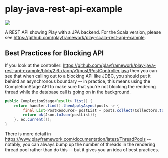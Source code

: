 # play-java-rest-api-example

[<img src="https://img.shields.io/travis/playframework/play-java-rest-api-example.svg"/>](https://travis-ci.org/playframework/play-java-rest-api-example)

A REST API showing Play with a JPA backend.  For the Scala version, please see <https://github.com/playframework/play-scala-rest-api-example>.

## Best Practices for Blocking API

If you look at the controller: <https://github.com/playframework/play-java-rest-api-example/blob/2.6.x/app/v1/post/PostController.java>
then you can see that when calling out to a blocking API like JDBC, you should put it behind an asynchronous boundary -- in practice, this means using the CompletionStage API to make sure that you're not blocking the rendering thread while the database call is going on in the background.

```java
public CompletionStage<Result> list() {
    return handler.find().thenApplyAsync(posts -> {
        final List<PostResource> postList = posts.collect(Collectors.toList());
        return ok(Json.toJson(postList));
    }, ec.current());
}
```

There is more detail in <https://www.playframework.com/documentation/latest/ThreadPools> -- notably, you can always bump up the number of threads in the rendering thread pool rather than do this -- but it gives you an idea of best practices.
